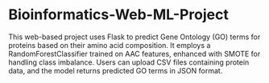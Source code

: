 # Bioinformatics-Web-ML-Project
This web-based project uses Flask to predict Gene Ontology (GO) terms for proteins based on their amino acid composition. It employs a RandomForestClassifier trained on AAC features, enhanced with SMOTE for handling class imbalance. Users can upload CSV files containing protein data, and the model returns predicted GO terms in JSON format.
